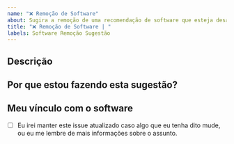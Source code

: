 ```yaml
---
name: "❌ Remoção de Software"
about: Sugira a remoção de uma recomendação de software que esteja desatualizado, inseguro, ou ruim em geral.
title: "❌ Remoção de Software | "
labels: Software Remoção Sugestão
---
```


## Descrição



## Por que estou fazendo esta sugestão?

<!-- Insira qualquer coisa que queira nos dizer sobre o software em questão -->

## Meu vínculo com o software

<!-- Você é o autor? Competidor? Ou só odeia o software em questão por algum motivo? -->

- [ ] Eu irei manter este issue atualizado caso algo que eu tenha dito mude, ou eu me lembre de mais informações sobre o assunto.
